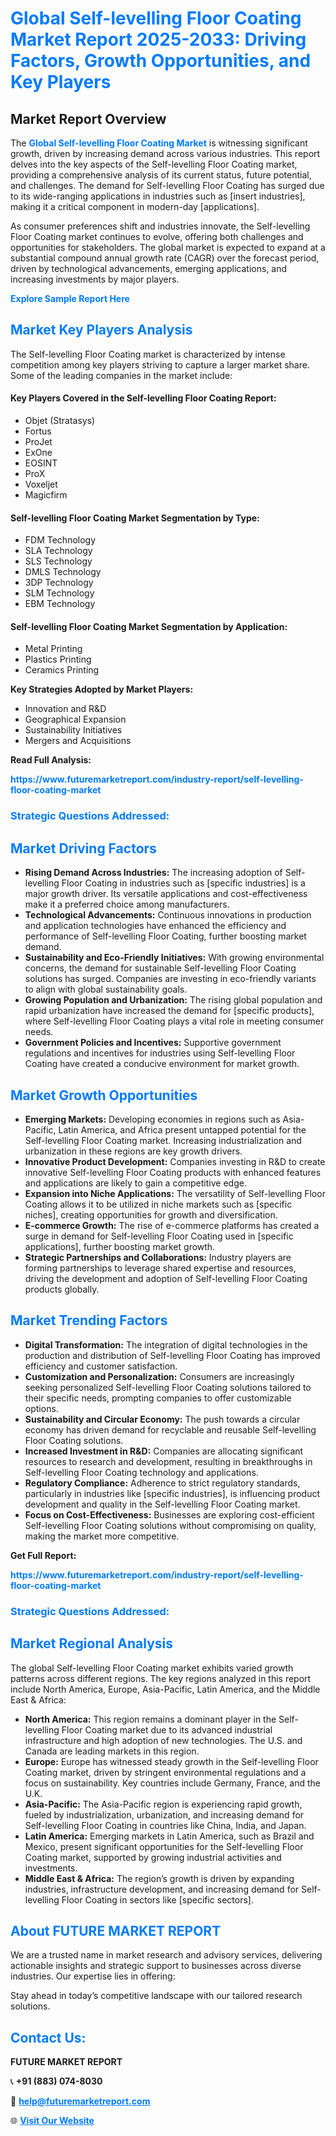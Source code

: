 <h1 style="color: #007BFF;">Global Self-levelling Floor Coating Market Report 2025-2033: Driving Factors, Growth Opportunities, and Key Players</h1>

<section id="overview">
<h2>Market Report Overview</h2>
<p>The <a href="https://www.futuremarketreport.com/industry-report/self-levelling-floor-coating-market" style="color: #007BFF; text-decoration: none;"><strong>Global Self-levelling Floor Coating Market</strong></a> is witnessing significant growth, driven by increasing demand across various industries. This report delves into the key aspects of the Self-levelling Floor Coating market, providing a comprehensive analysis of its current status, future potential, and challenges. The demand for Self-levelling Floor Coating has surged due to its wide-ranging applications in industries such as [insert industries], making it a critical component in modern-day [applications].</p>
<p>As consumer preferences shift and industries innovate, the Self-levelling Floor Coating market continues to evolve, offering both challenges and opportunities for stakeholders. The global market is expected to expand at a substantial compound annual growth rate (CAGR) over the forecast period, driven by technological advancements, emerging applications, and increasing investments by major players.</p>
</section>

<section id="overview">
<p><a href="https://www.futuremarketreport.com/request-sample/reportId=32989" style="color: #007BFF; text-decoration: none;"><strong>Explore Sample Report Here</strong></a></p>
</section>

<section id="key-players">
<h2 style="color: #007BFF;">Market Key Players Analysis</h2>
<p>The Self-levelling Floor Coating market is characterized by intense competition among key players striving to capture a larger market share. Some of the leading companies in the market include:</p>
<h4>Key Players Covered in the Self-levelling Floor Coating Report:</h4>
<ul><li>Objet (Stratasys)</li><li>Fortus</li><li>ProJet</li><li>ExOne</li><li>EOSINT</li><li>ProX</li><li>Voxeljet</li><li>Magicfirm</li></ul>
<h4>Self-levelling Floor Coating Market Segmentation by Type:</h4>
<ul><li>FDM Technology</li><li>SLA Technology</li><li>SLS Technology</li><li>DMLS Technology</li><li>3DP Technology</li><li>SLM Technology</li><li>EBM Technology</li></ul>

<h4>Self-levelling Floor Coating Market Segmentation by Application:</h4>
<ul><li>Metal Printing</li><li>Plastics Printing</li><li>Ceramics Printing</li></ul>
<p><strong>Key Strategies Adopted by Market Players:</strong></p>
<ul>
<li>Innovation and R&D</li>
<li>Geographical Expansion</li>
<li>Sustainability Initiatives</li>
<li>Mergers and Acquisitions</li>
</ul>
</section>

<section>
<p><strong>Read Full Analysis: </strong></p><a href="https://www.futuremarketreport.com/industry-report/self-levelling-floor-coating-market" style="color: #007BFF; text-decoration: none;"><strong>https://www.futuremarketreport.com/industry-report/self-levelling-floor-coating-market</strong></a>
<h3 style="color: #007BFF;">Strategic Questions Addressed:</h3>
</section>

<section id="driving-factors">
<h2 style="color: #007BFF;">Market Driving Factors</h2>
<ul>
<li><strong>Rising Demand Across Industries:</strong> The increasing adoption of Self-levelling Floor Coating in industries such as [specific industries] is a major growth driver. Its versatile applications and cost-effectiveness make it a preferred choice among manufacturers.</li>
<li><strong>Technological Advancements:</strong> Continuous innovations in production and application technologies have enhanced the efficiency and performance of Self-levelling Floor Coating, further boosting market demand.</li>
<li><strong>Sustainability and Eco-Friendly Initiatives:</strong> With growing environmental concerns, the demand for sustainable Self-levelling Floor Coating solutions has surged. Companies are investing in eco-friendly variants to align with global sustainability goals.</li>
<li><strong>Growing Population and Urbanization:</strong> The rising global population and rapid urbanization have increased the demand for [specific products], where Self-levelling Floor Coating plays a vital role in meeting consumer needs.</li>
<li><strong>Government Policies and Incentives:</strong> Supportive government regulations and incentives for industries using Self-levelling Floor Coating have created a conducive environment for market growth.</li>
</ul>
</section>

<section id="growth-opportunities">
<h2 style="color: #007BFF;">Market Growth Opportunities</h2>
<ul>
<li><strong>Emerging Markets:</strong> Developing economies in regions such as Asia-Pacific, Latin America, and Africa present untapped potential for the Self-levelling Floor Coating market. Increasing industrialization and urbanization in these regions are key growth drivers.</li>
<li><strong>Innovative Product Development:</strong> Companies investing in R&D to create innovative Self-levelling Floor Coating products with enhanced features and applications are likely to gain a competitive edge.</li>
<li><strong>Expansion into Niche Applications:</strong> The versatility of Self-levelling Floor Coating allows it to be utilized in niche markets such as [specific niches], creating opportunities for growth and diversification.</li>
<li><strong>E-commerce Growth:</strong> The rise of e-commerce platforms has created a surge in demand for Self-levelling Floor Coating used in [specific applications], further boosting market growth.</li>
<li><strong>Strategic Partnerships and Collaborations:</strong> Industry players are forming partnerships to leverage shared expertise and resources, driving the development and adoption of Self-levelling Floor Coating products globally.</li>
</ul>
</section>

<section id="trending-factors">
<h2 style="color: #007BFF;">Market Trending Factors</h2>
<ul>
<li><strong>Digital Transformation:</strong> The integration of digital technologies in the production and distribution of Self-levelling Floor Coating has improved efficiency and customer satisfaction.</li>
<li><strong>Customization and Personalization:</strong> Consumers are increasingly seeking personalized Self-levelling Floor Coating solutions tailored to their specific needs, prompting companies to offer customizable options.</li>
<li><strong>Sustainability and Circular Economy:</strong> The push towards a circular economy has driven demand for recyclable and reusable Self-levelling Floor Coating solutions.</li>
<li><strong>Increased Investment in R&D:</strong> Companies are allocating significant resources to research and development, resulting in breakthroughs in Self-levelling Floor Coating technology and applications.</li>
<li><strong>Regulatory Compliance:</strong> Adherence to strict regulatory standards, particularly in industries like [specific industries], is influencing product development and quality in the Self-levelling Floor Coating market.</li>
<li><strong>Focus on Cost-Effectiveness:</strong> Businesses are exploring cost-efficient Self-levelling Floor Coating solutions without compromising on quality, making the market more competitive.</li>
</ul>
</section>

<section>
<p><strong>Get Full Report: </strong></p><a href="https://www.futuremarketreport.com/industry-report/self-levelling-floor-coating-market" style="color: #007BFF; text-decoration: none;"><strong>https://www.futuremarketreport.com/industry-report/self-levelling-floor-coating-market</strong></a>
<h3 style="color: #007BFF;">Strategic Questions Addressed:</h3>
</section>


<section id="regional-analysis">
<h2 style="color: #007BFF;">Market Regional Analysis</h2>
<p>The global Self-levelling Floor Coating market exhibits varied growth patterns across different regions. The key regions analyzed in this report include North America, Europe, Asia-Pacific, Latin America, and the Middle East & Africa:</p>
<ul>
<li><strong>North America:</strong> This region remains a dominant player in the Self-levelling Floor Coating market due to its advanced industrial infrastructure and high adoption of new technologies. The U.S. and Canada are leading markets in this region.</li>
<li><strong>Europe:</strong> Europe has witnessed steady growth in the Self-levelling Floor Coating market, driven by stringent environmental regulations and a focus on sustainability. Key countries include Germany, France, and the U.K.</li>
<li><strong>Asia-Pacific:</strong> The Asia-Pacific region is experiencing rapid growth, fueled by industrialization, urbanization, and increasing demand for Self-levelling Floor Coating in countries like China, India, and Japan.</li>
<li><strong>Latin America:</strong> Emerging markets in Latin America, such as Brazil and Mexico, present significant opportunities for the Self-levelling Floor Coating market, supported by growing industrial activities and investments.</li>
<li><strong>Middle East & Africa:</strong> The region’s growth is driven by expanding industries, infrastructure development, and increasing demand for Self-levelling Floor Coating in sectors like [specific sectors].</li>
</ul>
</section>

<footer>
<h2 style="color: #007BFF;">About FUTURE MARKET REPORT</h2>
<p>We are a trusted name in market research and advisory services, delivering actionable insights and strategic support to businesses across diverse industries. Our expertise lies in offering:</p>

<p>Stay ahead in today’s competitive landscape with our tailored research solutions.</p>

<h2 style="color: #007BFF;">Contact Us:</h2>
<p><strong>FUTURE MARKET REPORT</strong></p>
<p>📞 <strong>+91 (883) 074-8030</strong></p>
<p>📧 <strong><a href="mailto:help@futuremarketreport.com" style="color: #007BFF;">help@futuremarketreport.com</a></strong></p>
<p>🌐 <strong><a href="https://www.futuremarketreport.com/" style="color: #007BFF;">Visit Our Website</a></strong></p>
</footer>